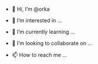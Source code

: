 - 👋 Hi, I’m @orka

- 👀 I’m interested in ...
- 🌱 I’m currently learning ...
- 💞️ I’m looking to collaborate on ...
- 📫 How to reach me ...

<!---
Gaksvsid/Gaksvsid is a ✨ special ✨ repository because its `README.md` (this file) appears on your GitHub profile.
You can click the Preview link to take a look at your changes.
--->
